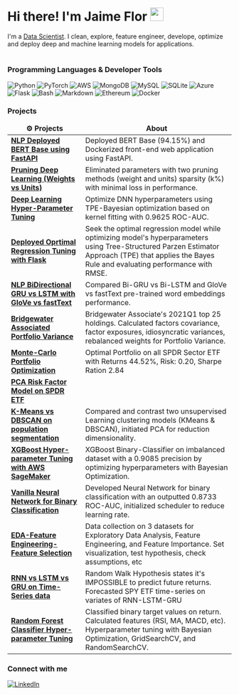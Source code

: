 <h1>Hi there! I'm Jaime Flor <img src="https://media.giphy.com/media/hvRJCLFzcasrR4ia7z/giphy.gif" width="30"/></h1>

<p>I'm a <a href="https://www.linkedin.com/in/jaimeflorfigue/" target="_blank">Data Scientist</a>. I clean, explore, feature engineer, develope, optimize and deploy deep and machine learning models for applications. </p>


<h1></h1>

<h3>Programming Languages & Developer Tools</h3>
<p>
  <img alt="Python" src="https://img.shields.io/badge/Python-3776AB?style=for-the-badge&logo=python&logoColor=white" />
  <img alt="PyTorch" src="https://img.shields.io/badge/Pytorch-07405E?style=for-the-badge&logo=Pytorch&logoColor=orange"
  <img alt="Postgres" src="https://img.shields.io/badge/PostgreSQL-316192?style=for-the-badge&logo=postgresql&logoColor=white" />
  <img alt="AWS" src="https://img.shields.io/badge/AWS-%23FF9900.svg?style=for-the-badge&logo=amazon-aws&logoColor=white" /> 
  <img alt="MongoDB" src="https://img.shields.io/badge/MongoDB-4EA94B?style=for-the-badge&logo=mongodb&logoColor=white" />
  <img alt="MySQL" src="https://img.shields.io/badge/mysql-%2300f.svg?style=for-the-badge&logo=mysql&logoColor=white" />
  <img alt="SQLite" src="https://img.shields.io/badge/SQLite-07405E?style=for-the-badge&logo=sqlite&logoColor=white" />
  <img alt="Azure" src="https://img.shields.io/badge/Microsoft_Azure-0089D6?style=for-the-badge&logo=microsoft-azure&logoColor=white" />
  <img alt="Flask" src="https://img.shields.io/badge/Flask-000000?style=for-the-badge&logo=flask&logoColor=white" />
  <img alt="Bash" src="https://img.shields.io/badge/Shell_Script-121011?style=for-the-badge&logo=gnu-bash&logoColor=white" />
  <img alt="Markdown" src="https://img.shields.io/badge/Markdown-000000?style=for-the-badge&logo=markdown&logoColor=white" />
  <img alt="Ethereum" src="https://img.shields.io/badge/Ethereum-0089D6?style=for-the-badge&logo=Ethereum&logoColor=darkblue" />
  <img alt="Docker" src="https://img.shields.io/badge/Docker-316192?style=for-the-badge&logo=docker&logoColor=white" />
</p>
<h3>Projects</h3>
<table>
  <thead align="center">
    <tr border: none;>
      <td><b>⚙️ Projects</b></td>
      <td><b>About</b></td>
    </tr>
  </thead>
  <tbody>
    <tr>
      <td><a href="https://github.com/jf20541/BERT-NLP-Deployment-FastAPI-Docker"><b>NLP Deployed BERT Base using FastAPI</b></a></td>
      <td>Deployed BERT Base (94.15%) and Dockerized front-end web application using FastAPI.</td>
    </tr>
    <tr>
      <td><a href="https://github.com/jf20541/Pruning-DeepNeuralNetwork"><b>Pruning Deep Learning (Weights vs Units)</b></a></td>
      <td> Eliminated parameters with two pruning methods (weight and units) sparsity (k%) with minimal loss in performance.</td>
    </tr>
    <tr>
      <td><a href="https://github.com/jf20541/DNNHyperparameterTuning"><b>Deep Learning Hyper-Parameter Tuning</b></a></td>
      <td>Optimize DNN hyperparameters using TPE-Bayesian optimization based on kernel fitting with 0.9625 ROC-AUC.</td>
    </tr>
    <tr>
      <td><a href="https://github.com/jf20541/Optimal-RegressionModel-HyperParameters-Flask-Azure-Docker"><b>Deployed Oprtimal Regression Tuning with Flask</b></a></td>
      <td>Seek the optimal regression model while optimizing model's hyperparameters using Tree-Structured Parzen Estimator Approach (TPE) that applies the Bayes Rule and evaluating performance with RMSE.</td>
    </tr>
    <tr>
      <td><a href="https://github.com/jf20541/BGRU-BLSTM-GloVe-fastText-NLP"><b>NLP BiDirectional GRU vs LSTM with GloVe vs fastText</b></a></td>
      <td>Compared Bi-GRU vs Bi-LSTM and GloVe vs fastText pre-trained word embeddings performance.</td>
    </tr>
    <tr>
      <td><a href="https://github.com/jf20541/PortfolioVarianceBW"><b>Bridgewater Associated Portfolio Variance</b></a></td>
      <td>Bridgewater Associate's 2021Q1 top 25 holdings. Calculated factors covariance, factor exposures, idiosyncratic variances, rebalanced weights for Portfolio Variance.</td>
    </tr>
    <tr>
      <td><a href="https://github.com/jf20541/MonteCarloPortfolioOptimization"><b>Monte-Carlo Portfolio Optimization</b></a></td>
      <td>Optimal Portfolio on all SPDR Sector ETF with Returns 44.52%, Risk: 0.20, Sharpe Ration 2.84</td>
    </tr>
    </tr>
    <tr>
      <td><a href="https://github.com/jf20541/PCARiskModel-SectorETF"><b>PCA Risk Factor Model on SPDR ETF</b></a></td>
      <td></td>
    </tr>
    <tr>
      <td><a href="https://github.com/jf20541/KMeansDbscanPCA"><b>K-Means vs DBSCAN on population segmentation </b></a></td>
      <td>Compared and contrast two unsupervised Learning clustering models (KMeans & DBSCAN), initiated PCA for reduction dimensionality.</td>
    </tr>
    <tr>
      <td><a href="https://github.com/jf20541/XGBoost-OptimalHyperParameters-AWS-SageMaker"><b>XGBoost Hyper-parameter Tuning with AWS SageMaker</b></a></td>
      <td>XGBoost Binary-Classifier on imbalanced dataset with a 0.9085 precision by optimizing hyperparameters with Bayesian Optimization.</td>
    </tr>
    <tr>
      <td><a href="https://github.com/jf20541/DeepNeuralNetworks"><b>Vanilla Neural Network for Binary Classification</b></a></td>
      <td>Developed Neural Network for binary classification with an outputted 0.8733 ROC-AUC, initialized scheduler to reduce learning rate.</td>
    </tr>
    <tr>
      <td><a href="https://github.com/jf20541/EDA-FeatureEngineering-FeatureSelection"><b>EDA-Feature Engineering-Feature Selection</b></a></td>
      <td>Data collection on 3 datasets for Exploratory Data Analysis, Feature Engineering, and Feature Importance. Set visualization, test hypothesis, check assumptions, etc</td>
    </tr>
    <tr>
      <td><a href="https://github.com/jf20541/RecurrentNeuralNetworks"><b>RNN vs LSTM vs GRU on Time-Series data</b></a></td>
      <td>Random Walk Hypothesis states it's IMPOSSIBLE to predict future returns. Forecasted SPY ETF time-series on variates of RNN-LSTM-GRU</td>
    </tr>
    <tr>
      <td><a href="https://github.com/jf20541/RandomForest-Optimal-HyperParameter"><b>Random Forest Classifier Hyper-parameter Tuning</b></a></td>
      <td>Classified binary target values on return. Calculated features (RSI, MA, MACD, etc). Hyperparameter tuning with Bayesian Optimization, GridSearchCV, and RandomSearchCV.</td>
    </tr>
  </tbody>
</table>

<h3>Connect with me</h3>
<p><a href="https://www.linkedin.com/in/jaimeflorfigue/" target="_blank"><img alt="LinkedIn" src="https://img.shields.io/badge/linkedin-%230077B5.svg?&style=for-the-badge&logo=linkedin&logoColor=white" /></a>
</p>
